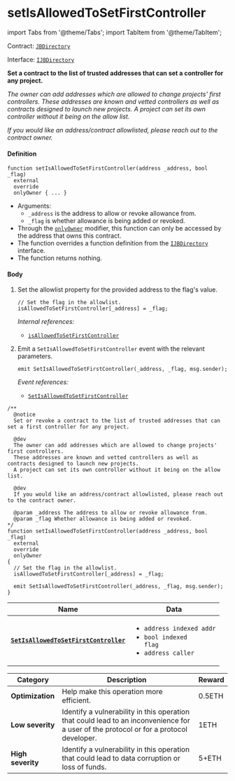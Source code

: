 # setIsAllowedToSetFirstController

import Tabs from '@theme/Tabs';
import TabItem from '@theme/TabItem';

Contract: [`JBDirectory`](/dev/api/contracts/jbdirectory/README.md)​‌

Interface: [`IJBDirectory`](/dev/api/interfaces/ijbdirectory.md)

<Tabs>
<TabItem value="Step by step" label="Step by step">

**Set a contract to the list of trusted addresses that can set a controller for any project.**

_The owner can add addresses which are allowed to change projects' first controllers._
_These addresses are known and vetted controllers as well as contracts designed to launch new projects._ _A project can set its own controller without it being on the allow list._

_If you would like an address/contract allowlisted, please reach out to the contract owner._

#### Definition

```
function setIsAllowedToSetFirstController(address _address, bool _flag)
  external
  override
  onlyOwner { ... }
```

* Arguments:
  * `_address` is the address to allow or revoke allowance from.
  * `_flag` is whether allowance is being added or revoked.
* Through the [`onlyOwner`](https://docs.openzeppelin.com/contracts/4.x/api/access#Ownable-onlyOwner--) modifier, this function can only be accessed by the address that owns this contract.
* The function overrides a function definition from the [`IJBDirectory`](/dev/api/interfaces/ijbdirectory.md) interface.
* The function returns nothing.

#### Body

1.  Set the allowlist property for the provided address to the flag's value.

    ```
    // Set the flag in the allowlist.
    isAllowedToSetFirstController[_address] = _flag;
    ```

    _Internal references:_

    * [`isAllowedToSetFirstController`](/dev/api/contracts/jbdirectory/properties/isallowedtosetfirstcontroller.md)
2.  Emit a `SetIsAllowedToSetFirstController` event with the relevant parameters.

    ```
    emit SetIsAllowedToSetFirstController(_address, _flag, msg.sender);
    ```

    _Event references:_

    * [`SetIsAllowedToSetFirstController`](/dev/api/contracts/jbdirectory/events/setisallowedtosetfirstcontroller.md)

</TabItem>

<TabItem value="Code" label="Code">

```
/**
  @notice
  Set or revoke a contract to the list of trusted addresses that can set a first controller for any project.

  @dev
  The owner can add addresses which are allowed to change projects' first controllers.
  These addresses are known and vetted controllers as well as contracts designed to launch new projects.
  A project can set its own controller without it being on the allow list.

  @dev
  If you would like an address/contract allowlisted, please reach out to the contract owner.

  @param _address The address to allow or revoke allowance from.
  @param _flag Whether allowance is being added or revoked.
*/
function setIsAllowedToSetFirstController(address _address, bool _flag)
  external
  override
  onlyOwner
{
  // Set the flag in the allowlist.
  isAllowedToSetFirstController[_address] = _flag;

  emit SetIsAllowedToSetFirstController(_address, _flag, msg.sender);
}
```

</TabItem>

<TabItem value="Events" label="Events">

| Name                                                                          | Data                                                                                          |
| ----------------------------------------------------------------------------- | --------------------------------------------------------------------------------------------- |
| [**`SetIsAllowedToSetFirstController`**](/dev/api/contracts/jbdirectory/events/setisallowedtosetfirstcontroller.md) | <ul><li><code>address indexed addr</code></li><li><code>bool indexed flag</code></li><li><code>address caller</code></li></ul> |

</TabItem>

<TabItem value="Bug bounty" label="Bug bounty">

| Category          | Description                                                                                                                            | Reward |
| ----------------- | -------------------------------------------------------------------------------------------------------------------------------------- | ------ |
| **Optimization**  | Help make this operation more efficient.                                                                                               | 0.5ETH |
| **Low severity**  | Identify a vulnerability in this operation that could lead to an inconvenience for a user of the protocol or for a protocol developer. | 1ETH   |
| **High severity** | Identify a vulnerability in this operation that could lead to data corruption or loss of funds.                                        | 5+ETH  |

</TabItem>
</Tabs>
